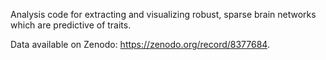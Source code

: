 Analysis code for extracting and visualizing robust, sparse brain networks which are predictive of traits.

Data available on Zenodo: https://zenodo.org/record/8377684.
